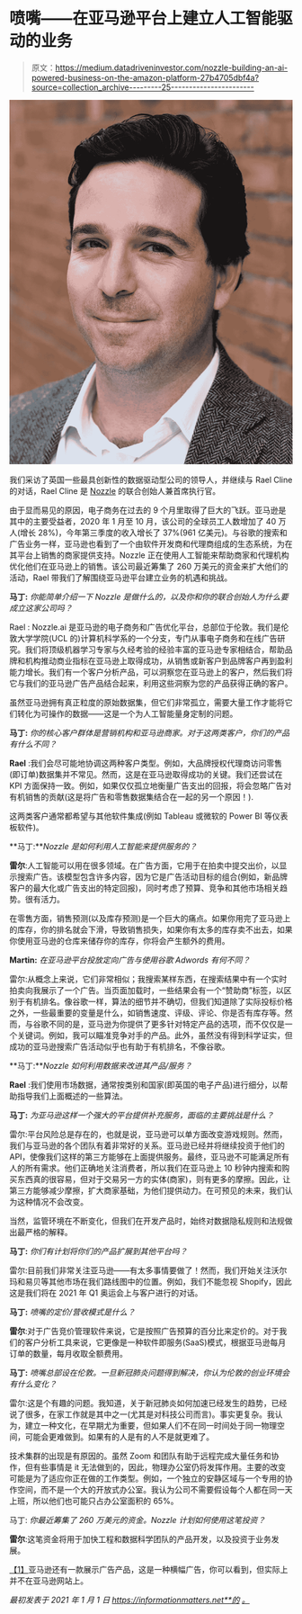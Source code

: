 # 喷嘴——在亚马逊平台上建立人工智能驱动的业务

> 原文：<https://medium.datadriveninvestor.com/nozzle-building-an-ai-powered-business-on-the-amazon-platform-27b4705dbf4a?source=collection_archive---------25----------------------->

![](img/dd910bba96d4eecfee24ab4255f3cf38.png)

我们采访了英国一些最具创新性的数据驱动型公司的领导人，并继续与 Rael Cline 的对话，Rael Cline 是 [Nozzle](https://www.nozzle.ai/) 的联合创始人兼首席执行官。

由于显而易见的原因，电子商务在过去的 9 个月里取得了巨大的飞跃。亚马逊是其中的主要受益者，2020 年 1 月至 10 月，该公司的全球员工人数增加了 40 万人(增长 28%)，今年第三季度的收入增长了 37%(961 亿美元)。与谷歌的搜索和广告业务一样，亚马逊也看到了一个由软件开发商和代理商组成的生态系统，为在其平台上销售的商家提供支持。Nozzle 正在使用人工智能来帮助商家和代理机构优化他们在亚马逊上的销售。该公司最近筹集了 260 万美元的资金来扩大他们的活动，Rael 带我们了解围绕亚马逊平台建立业务的机遇和挑战。

**马丁:** *你能简单介绍一下 Nozzle 是做什么的，以及你和你的联合创始人为什么要成立这家公司吗？*

Rael : Nozzle.ai 是亚马逊的电子商务和广告优化平台，总部位于伦敦。我们是伦敦大学学院(UCL 的)计算机科学系的一个分支，专门从事电子商务和在线广告研究。我们将顶级机器学习专家与久经考验的经验丰富的亚马逊专家相结合，帮助品牌和机构推动商业指标在亚马逊上取得成功，从销售或新客户到品牌客户再到盈利能力增长。我们有一个客户分析产品，可以洞察您在亚马逊上的客户，然后我们将它与我们的亚马逊广告产品结合起来，利用这些洞察为您的产品获得正确的客户。

虽然亚马逊拥有真正粒度的原始数据集，但它们非常孤立，需要大量工作才能将它们转化为可操作的数据——这是一个为人工智能量身定制的问题。

**马丁:** *你的核心客户群体是营销机构和亚马逊商家。对于这两类客户，你们的产品有什么不同？*

**Rael** :我们会尽可能地协调这两种客户类型。例如，大品牌授权代理商访问零售(即订单)数据集并不常见。然而，这是在亚马逊取得成功的关键。我们还尝试在 KPI 方面保持一致。例如，如果仅仅孤立地衡量广告支出的回报，将会忽略广告对有机销售的贡献(这是将广告和零售数据集结合在一起的另一个原因！).

这两类客户通常都希望与其他软件集成(例如 Tableau 或微软的 Power BI 等仪表板软件)。

**马丁:***Nozzle 是如何利用人工智能来提供服务的？*

**雷尔**:人工智能可以用在很多领域。在广告方面，它用于在拍卖中提交出价，以显示搜索广告。该模型包含许多内容，因为它是广告活动目标的组合(例如，新品牌客户的最大化或广告支出的特定回报)，同时考虑了预算、竞争和其他市场相关趋势。很有活力。

在零售方面，销售预测(以及库存预测)是一个巨大的痛点。如果你用完了亚马逊上的库存，你的排名就会下滑，导致销售损失，如果你有太多的库存卖不出去，如果你使用亚马逊的仓库来储存你的库存，你将会产生额外的费用。

**Martin:** *在亚马逊平台投放定向广告与使用谷歌 Adwords 有何不同？*

雷尔:从概念上来说，它们非常相似；我搜索某样东西，在搜索结果中有一个实时拍卖向我展示了一个广告。当页面加载时，一些结果会有一个“赞助商”标签，以区别于有机排名。像谷歌一样，算法的细节并不确切，但我们知道除了实际投标价格之外，一些最重要的变量是什么，如销售速度、评级、评论、你是否有库存等。然而，与谷歌不同的是，亚马逊为你提供了更多针对特定产品的选项，而不仅仅是一个关键词。例如，我可以瞄准竞争对手的产品。此外，虽然没有得到科学证实，但成功的亚马逊搜索广告活动似乎也有助于有机排名，不像谷歌。

**马丁:***Nozzle 如何利用数据来改进其产品/服务？*

**Rael** :我们使用市场数据，通常按类别和国家(即英国的电子产品)进行细分，以帮助指导我们上面概述的一些算法。

**马丁:** *为亚马逊这样一个强大的平台提供补充服务，面临的主要挑战是什么？*

雷尔:平台风险总是存在的，也就是说，亚马逊可以单方面改变游戏规则。然而，我们与亚马逊的各个团队有着非常好的关系。亚马逊已经并将继续投资于他们的 API，使像我们这样的第三方能够在上面提供服务。最终，亚马逊不可能满足所有人的所有需求。他们正确地关注消费者，所以我们在亚马逊上 10 秒钟内搜索和购买东西真的很容易，但对于交易另一方的实体(商家)，则有更多的摩擦。因此，让第三方能够减少摩擦，扩大商家基础，为他们提供动力。在可预见的未来，我们认为这种情况不会改变。

当然，监管环境在不断变化，但我们在开发产品时，始终对数据隐私规则和法规做出最严格的解释。

**马丁:** *你们有计划将你们的产品扩展到其他平台吗？*

雷尔:目前我们非常关注亚马逊——有太多事情要做了！然而，我们开始关注沃尔玛和易贝等其他市场在我们路线图中的位置。例如，我们不能忽视 Shopify，因此这是我们将在 2021 年 Q1 奥运会上与客户进行的对话。

**马丁:** *喷嘴的定价/营收模式是什么？*

**雷尔**:对于广告竞价管理软件来说，它是按照广告预算的百分比来定价的。对于我们的客户分析工具来说，它更像是一种软件即服务(SaaS)模式，根据亚马逊每月订单的数量，每月收取全额费用。

**马丁:** *喷嘴总部设在伦敦。一旦新冠肺炎问题得到解决，你认为伦敦的创业环境会有什么变化？*

雷尔:这是个有趣的问题。我知道，关于新冠肺炎如何加速已经发生的趋势，已经说了很多，在家工作就是其中之一(尤其是对科技公司而言)。事实更复杂。我认为，建立一种文化，在早期尤为重要，但如果人们不在同一时间处于同一物理空间，可能会更难做到。如果有的人是有的人不是就更难了。

技术集群的出现是有原因的。虽然 Zoom 和团队有助于远程完成大量任务和协作，但有些事情是 it 无法做到的，因此，物理办公室仍将发挥作用。主要的改变可能是为了适应你正在做的工作类型。例如，一个独立的安静区域与一个专用的协作空间，而不是一个大的开放式办公室。我认为公司不需要假设每个人都在同一天上班，所以他们也可能只占办公室面积的 65%。

马丁: *你最近筹集了 260 万美元的资金。Nozzle 计划如何使用这笔投资？*

**雷尔**:这笔资金将用于加快工程和数据科学团队的产品开发，以及投资于业务发展。

[【1】](https://informationmatters.net/nozzle-rael-cline/#_ftnref1)亚马逊还有一款展示广告产品，这是一种横幅广告，你可以看到，但实际上并不在亚马逊网站上。

*最初发表于 2021 年 1 月 1 日 https://informationmatters.net**的* [*。*](https://informationmatters.net/nozzle-rael-cline/)